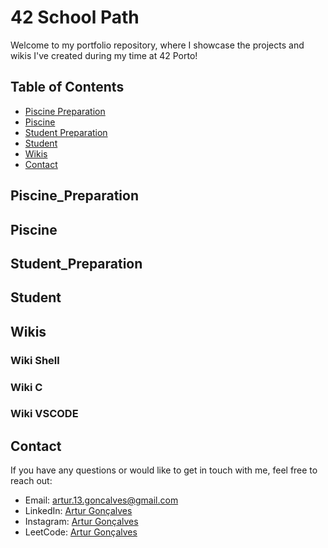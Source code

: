 # 42 School Path


Welcome to my portfolio repository, where I showcase the projects and wikis I've created during my time at 42 Porto!


## Table of Contents


- [Piscine Preparation](#piscine_preparation)
- [Piscine](#piscine)
- [Student Preparation](#student_preparation)
- [Student](#student)
- [Wikis](#wikis)
- [Contact](#contact)


## Piscine_Preparation


## Piscine


## Student_Preparation


## Student


## Wikis

### Wiki Shell
### Wiki C
### Wiki VSCODE


## Contact

If you have any questions or would like to get in touch with me, feel free to reach out:

- Email: artur.13.goncalves@gmail.com
- LinkedIn: [Artur Gonçalves](https://www.linkedin.com/in/arturg04/)
- Instagram: [Artur Gonçalves](https://www.instagram.com/arturg04/)
- LeetCode: [Artur Gonçalves](https://www.leetcode.com/Arturg04/)

